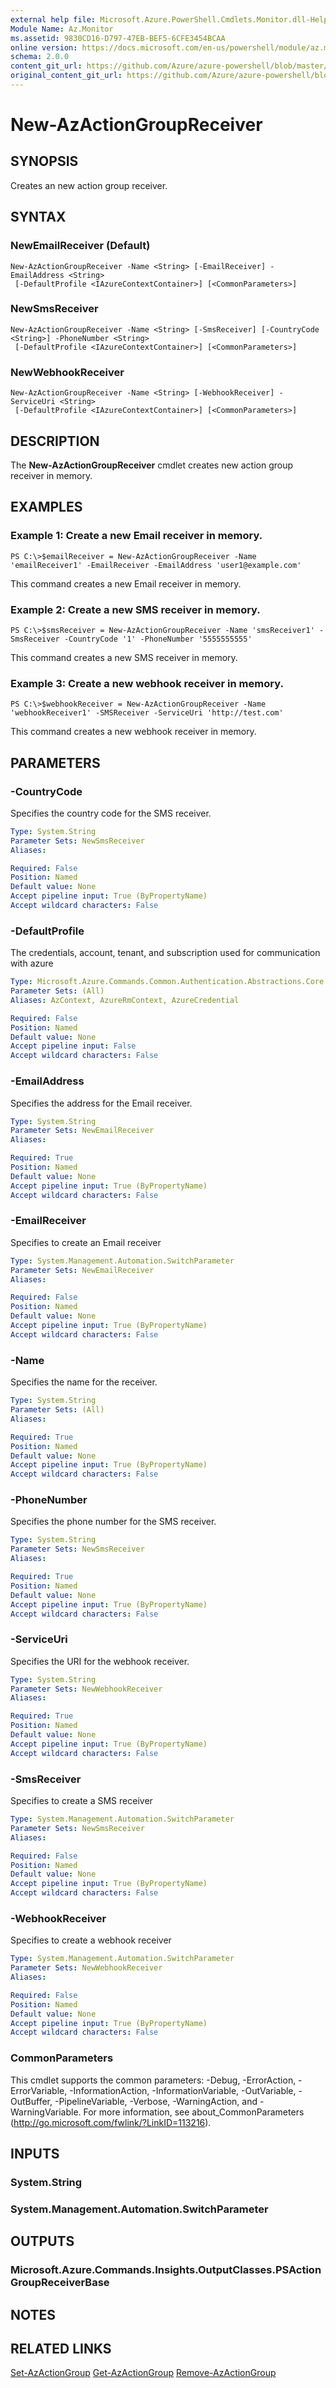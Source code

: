 ```yaml
---
external help file: Microsoft.Azure.PowerShell.Cmdlets.Monitor.dll-Help.xml
Module Name: Az.Monitor
ms.assetid: 9830CD16-D797-47EB-BEF5-6CFE3454BCAA
online version: https://docs.microsoft.com/en-us/powershell/module/az.monitor/new-azactiongroupreceiver
schema: 2.0.0
content_git_url: https://github.com/Azure/azure-powershell/blob/master/src/Monitor/Monitor/help/New-AzActionGroupReceiver.md
original_content_git_url: https://github.com/Azure/azure-powershell/blob/master/src/Monitor/Monitor/help/New-AzActionGroupReceiver.md
---
```


# New-AzActionGroupReceiver

## SYNOPSIS
Creates an new action group receiver.

## SYNTAX

### NewEmailReceiver (Default)
```
New-AzActionGroupReceiver -Name <String> [-EmailReceiver] -EmailAddress <String>
 [-DefaultProfile <IAzureContextContainer>] [<CommonParameters>]
```

### NewSmsReceiver
```
New-AzActionGroupReceiver -Name <String> [-SmsReceiver] [-CountryCode <String>] -PhoneNumber <String>
 [-DefaultProfile <IAzureContextContainer>] [<CommonParameters>]
```

### NewWebhookReceiver
```
New-AzActionGroupReceiver -Name <String> [-WebhookReceiver] -ServiceUri <String>
 [-DefaultProfile <IAzureContextContainer>] [<CommonParameters>]
```

## DESCRIPTION
The **New-AzActionGroupReceiver** cmdlet creates new action group receiver in memory.

## EXAMPLES

### Example 1: Create a new Email receiver in memory.
```
PS C:\>$emailReceiver = New-AzActionGroupReceiver -Name 'emailReceiver1' -EmailReceiver -EmailAddress 'user1@example.com'
```

This command creates a new Email receiver in memory.

### Example 2: Create a new SMS receiver in memory.
```
PS C:\>$smsReceiver = New-AzActionGroupReceiver -Name 'smsReceiver1' -SmsReceiver -CountryCode '1' -PhoneNumber '5555555555'
```

This command creates a new SMS receiver in memory.

### Example 3: Create a new webhook receiver in memory.
```
PS C:\>$webhookReceiver = New-AzActionGroupReceiver -Name 'webhookReceiver1' -SMSReceiver -ServiceUri 'http://test.com'
```

This command creates a new webhook receiver in memory.

## PARAMETERS

### -CountryCode
Specifies the country code for the SMS receiver.

```yaml
Type: System.String
Parameter Sets: NewSmsReceiver
Aliases:

Required: False
Position: Named
Default value: None
Accept pipeline input: True (ByPropertyName)
Accept wildcard characters: False
```

### -DefaultProfile
The credentials, account, tenant, and subscription used for communication with azure

```yaml
Type: Microsoft.Azure.Commands.Common.Authentication.Abstractions.Core.IAzureContextContainer
Parameter Sets: (All)
Aliases: AzContext, AzureRmContext, AzureCredential

Required: False
Position: Named
Default value: None
Accept pipeline input: False
Accept wildcard characters: False
```

### -EmailAddress
Specifies the address for the Email receiver.

```yaml
Type: System.String
Parameter Sets: NewEmailReceiver
Aliases:

Required: True
Position: Named
Default value: None
Accept pipeline input: True (ByPropertyName)
Accept wildcard characters: False
```

### -EmailReceiver
Specifies to create an Email receiver

```yaml
Type: System.Management.Automation.SwitchParameter
Parameter Sets: NewEmailReceiver
Aliases:

Required: False
Position: Named
Default value: None
Accept pipeline input: True (ByPropertyName)
Accept wildcard characters: False
```

### -Name
Specifies the name for the receiver.

```yaml
Type: System.String
Parameter Sets: (All)
Aliases:

Required: True
Position: Named
Default value: None
Accept pipeline input: True (ByPropertyName)
Accept wildcard characters: False
```

### -PhoneNumber
Specifies the phone number for the SMS receiver.

```yaml
Type: System.String
Parameter Sets: NewSmsReceiver
Aliases:

Required: True
Position: Named
Default value: None
Accept pipeline input: True (ByPropertyName)
Accept wildcard characters: False
```

### -ServiceUri
Specifies the URI for the webhook receiver.

```yaml
Type: System.String
Parameter Sets: NewWebhookReceiver
Aliases:

Required: True
Position: Named
Default value: None
Accept pipeline input: True (ByPropertyName)
Accept wildcard characters: False
```

### -SmsReceiver
Specifies to create a SMS receiver

```yaml
Type: System.Management.Automation.SwitchParameter
Parameter Sets: NewSmsReceiver
Aliases:

Required: False
Position: Named
Default value: None
Accept pipeline input: True (ByPropertyName)
Accept wildcard characters: False
```

### -WebhookReceiver
Specifies to create a webhook receiver

```yaml
Type: System.Management.Automation.SwitchParameter
Parameter Sets: NewWebhookReceiver
Aliases:

Required: False
Position: Named
Default value: None
Accept pipeline input: True (ByPropertyName)
Accept wildcard characters: False
```

### CommonParameters
This cmdlet supports the common parameters: -Debug, -ErrorAction, -ErrorVariable, -InformationAction, -InformationVariable, -OutVariable, -OutBuffer, -PipelineVariable, -Verbose, -WarningAction, and -WarningVariable. For more information, see about_CommonParameters (http://go.microsoft.com/fwlink/?LinkID=113216).

## INPUTS

### System.String

### System.Management.Automation.SwitchParameter

## OUTPUTS

### Microsoft.Azure.Commands.Insights.OutputClasses.PSActionGroupReceiverBase

## NOTES

## RELATED LINKS

[Set-AzActionGroup](./Set-AzActionGroup.md)
[Get-AzActionGroup](./Get-AzActionGroup.md)
[Remove-AzActionGroup](./Remove-AzActionGroup.md)
